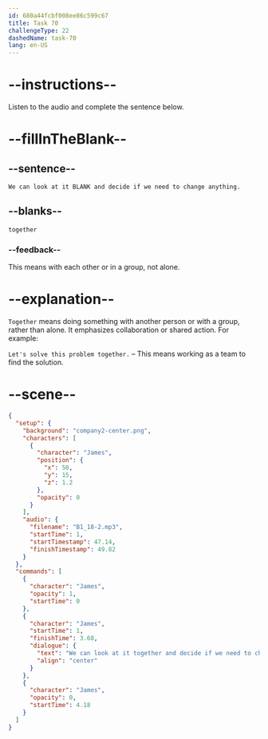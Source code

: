 ```yaml
---
id: 680a44fcbf008ee86c599c67
title: Task 70
challengeType: 22
dashedName: task-70
lang: en-US
---
```


<!-- (Audio) James: We can look at it together and decide if we need to change anything. -->

# --instructions--

Listen to the audio and complete the sentence below.

# --fillInTheBlank--

## --sentence--

`We can look at it BLANK and decide if we need to change anything.`

## --blanks--

`together`

### --feedback--

This means with each other or in a group, not alone.

# --explanation--

`Together` means doing something with another person or with a group, rather than alone. It emphasizes collaboration or shared action. For example:

`Let's solve this problem together.` – This means working as a team to find the solution.

# --scene--

```json
{
  "setup": {
    "background": "company2-center.png",
    "characters": [
      {
        "character": "James",
        "position": {
          "x": 50,
          "y": 15,
          "z": 1.2
        },
        "opacity": 0
      }
    ],
    "audio": {
      "filename": "B1_18-2.mp3",
      "startTime": 1,
      "startTimestamp": 47.14,
      "finishTimestamp": 49.82
    }
  },
  "commands": [
    {
      "character": "James",
      "opacity": 1,
      "startTime": 0
    },
    {
      "character": "James",
      "startTime": 1,
      "finishTime": 3.68,
      "dialogue": {
        "text": "We can look at it together and decide if we need to change anything.",
        "align": "center"
      }
    },
    {
      "character": "James",
      "opacity": 0,
      "startTime": 4.18
    }
  ]
}
```
